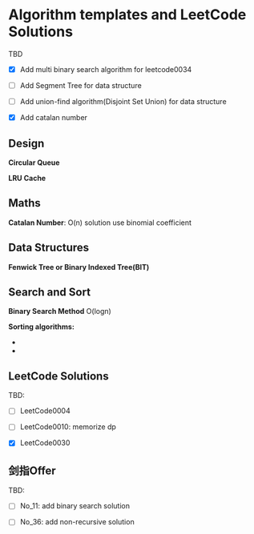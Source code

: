 # Algorithm templates and LeetCode Solutions

TBD

- [x] Add multi binary search algorithm for leetcode0034

- [ ] Add Segment Tree for data structure

- [ ] Add union-find algorithm(Disjoint Set Union) for data structure

- [x] Add catalan number



## Design

**Circular Queue**

**LRU Cache**



## Maths

**Catalan Number**: O(n) solution use binomial coefficient



## Data Structures

**Fenwick Tree or  Binary Indexed Tree(BIT)**



## Search and Sort

**Binary Search Method** O(logn)

**Sorting algorithms:**

- 
- 



## LeetCode Solutions

TBD:

- [ ] LeetCode0004 

- [ ] LeetCode0010: memorize dp

- [x] LeetCode0030



## 剑指Offer

TBD:

-[ ] No_11: add binary search solution

-[ ] No_36: add  non-recursive solution

